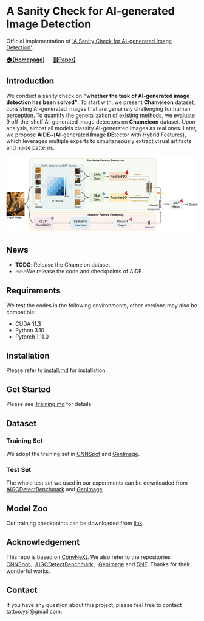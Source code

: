 # A Sanity Check for AI-generated Image Detection

Official implementation of ['A Sanity Check for AI-generated Image Detection']().

**[🏠[Homepage]](https://shilinyan99.github.io/AIDE/)** &emsp; **[📄[Paper]]()**


<!-- <div align="center">
<h1>
<b>
A Sanity Check for AI-generated Image Detection
</b>
</h1>
</div> -->

## Introduction

We conduct a sanity check on **"whether the task of AI-generated image detection has been solved"**. To start with, we present **Chameleon** dataset, consisting AI-generated images that are genuinely challenging for human perception. To quantify the generalization of existing methods, we evaluate 9 off-the-shelf AI-generated image detectors on **Chameleon** dataset. Upon analysis, almost all models classify AI-generated images as real ones. Later, we propose **AIDE**~(**A**I-generated **I**mage **DE**tector with Hybrid Features), which leverages multiple experts to simultaneously extract visual artifacts and noise patterns. 

<p align="center"><img src="docs/network.png" width="800"/></p>

## News
* **TODO**: Release the Chamelon dataset.
* 🔥🔥🔥We release the code and checkpoints of AIDE.

## Requirements

We test the codes in the following environments, other versions may also be compatible:

- CUDA 11.3
- Python 3.10
- Pytorch 1.11.0


## Installation

Please refer to [install.md](docs/install.md) for installation.

## Get Started

Please see [Training.md](docs/Training.md) for details.


## Dataset

### Training Set
We adopt the training set in [CNNSpot](https://github.com/peterwang512/CNNDetection) and [GenImage](https://github.com/Andrew-Zhu/GenImage).

### Test Set
The whole test set we used in our experiments can be downloaded from [AIGCDetectBenchmark](https://github.com/Ekko-zn/AIGCDetectBenchmark?tab=readme-ov-file) and [GenImage](https://github.com/Andrew-Zhu/GenImage).


## Model Zoo

Our training checkpoints can be downloaded from [link](https://drive.google.com/drive/folders/1qvUz0MgrVwG1B1ntkUVcRuYY0864jqcy?usp=sharing).

## Acknowledgement

This repo is based on [ConvNeXt](https://github.com/facebookresearch/ConvNeXt-V2). We also refer to the repositories [CNNSpot](https://github.com/peterwang512/CNNDetection)、[AIGCDetectBenchmark](https://github.com/Ekko-zn/AIGCDetectBenchmark?tab=readme-ov-file)、[GenImage](https://github.com/Andrew-Zhu/GenImage) and [DNF](https://github.com/YichiCS/DNF). Thanks for their wonderful works.


## Contact
If you have any question about this project, please feel free to contact tattoo.ysl@gmail.com.

